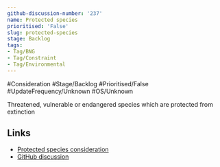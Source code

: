 ```yaml
---
github-discussion-number: '237'
name: Protected species
prioritised: 'False'
slug: protected-species
stage: Backlog
tags:
- Tag/BNG
- Tag/Constraint
- Tag/Environmental
---
```


#Consideration #Stage/Backlog #Prioritised/False #UpdateFrequency/Unknown #OS/Unknown

Threatened, vulnerable or endangered species which are protected from extinction

## Links

* [Protected species consideration](https://design.planning.data.gov.uk/planning-consideration/protected-species)
* [GitHub discussion](https://github.com/digital-land/data-standards-backlog/discussions/237)